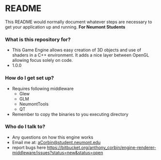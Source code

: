 # README #

This README would normally document whatever steps are necessary to get your application up and running.
__For Neumont Students__

### What is this repository for? ###

* This Game Engine allows easy creation of 3D objects and use of shaders in a C++ environment. It adds a nice layer between OpenGL allowing focus solely on code.
* 1.0.0

### How do I get set up? ###
* Requires following middleware
    * Glew
    * GLM
    * NeumontTools
    * QT
* Remember to copy the binaries to you executing directory

### Who do I talk to? ###

* Any questions on how this engine works
* Email me at: aCorbin@student.neumont.edu
* report bugs here https://bitbucket.org/anthony_corbin/engine-renderer-middleware/issues?status=new&status=open